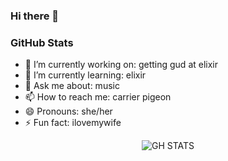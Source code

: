 ### Hi there 👋

<h3>GitHub Stats</h3>

- 🔭 I’m currently working on: getting gud at elixir
- 🌱 I’m currently learning: elixir
- 💬 Ask me about: music
- 📫 How to reach me: carrier pigeon
- 😄 Pronouns: she/her
- ⚡ Fun fact: ilovemywife

<div align="center" >

![GH STATS]([https://raw.githubusercontent.com/GabriellaDiasA/github-stats/master/generated/overview.svg#gh-dark-mode-only](https://github-readme-stats.vercel.app/api?username=GabriellaDiasA&hide=issues&theme=dracula&show_icons=true&hide_border=false&count_private=true&include_all_commits=true&line_height=24.5).)
</div>
